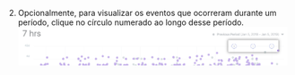 2. Opcionalmente, para visualizar os eventos que ocorreram durante um período, clique no círculo numerado ao longo desse período. ![Círculos numerados para indicar eventos](/assets/images/help/insights/event-circles.png)
